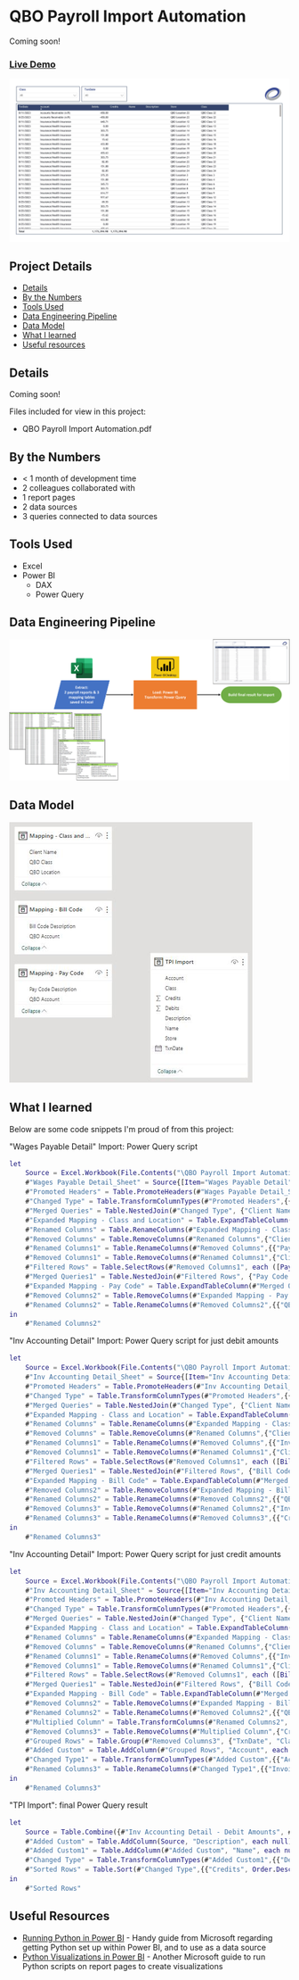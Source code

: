 # QBO Payroll Import Automation

Coming soon!

### [Live Demo]()

!["Report"](./QBO%20Payroll%20Import%20Automation.jpg)

## Project Details
- [Details](#details)
- [By the Numbers](#by-the-numbers)
- [Tools Used](#tools-used)
- [Data Engineering Pipeline](#data-engineering-pipeline)
- [Data Model](#data-model)
- [What I learned](#what-i-learned)
- [Useful resources](#useful-resources)

## Details

Coming soon!

Files included for view in this project:
- QBO Payroll Import Automation.pdf

## By the Numbers

- < 1 month of development time
- 2 colleagues collaborated with
- 1 report pages
- 2 data sources
- 3 queries connected to data sources

## Tools Used

- Excel
- Power BI
  - DAX
  - Power Query

## Data Engineering Pipeline

!["Pipeline"](./QBO%20Payroll%20Import%20Automation%20Pipeline.png)

## Data Model

!["Data Model"](./QBO%20Payroll%20Import%20Automation%20Data%20Model.JPG)

## What I learned

Below are some code snippets I'm proud of from this project:

"Wages Payable Detail" Import: Power Query script
```M
let
    Source = Excel.Workbook(File.Contents("\QBO Payroll Import Automation\Power BI Payroll Import File.xlsx"), null, true),
    #"Wages Payable Detail_Sheet" = Source{[Item="Wages Payable Detail",Kind="Sheet"]}[Data],
    #"Promoted Headers" = Table.PromoteHeaders(#"Wages Payable Detail_Sheet", [PromoteAllScalars=true]),
    #"Changed Type" = Table.TransformColumnTypes(#"Promoted Headers",{{"Client ID", Int64.Type}, {"Client Name", type text}, {"EE ID", type text}, {"Employee Name", type text}, {"Pay Date", type date}, {"Pay Code", type text}, {"Pay Code Description", type text}, {"Pay Amount", type number}, {"Hours/Units", type number}, {"Pay Code Hours or Units", type text}}),
    #"Merged Queries" = Table.NestedJoin(#"Changed Type", {"Client Name"}, #"Mapping - Class and Location", {"Client Name"}, "Mapping - Class and Location", JoinKind.LeftOuter),
    #"Expanded Mapping - Class and Location" = Table.ExpandTableColumn(#"Merged Queries", "Mapping - Class and Location", {"QBO Class", "QBO Location"}, {"QBO Class", "QBO Location"}),
    #"Renamed Columns" = Table.RenameColumns(#"Expanded Mapping - Class and Location",{{"QBO Class", "Class"}, {"QBO Location", "Store"}}),
    #"Removed Columns" = Table.RemoveColumns(#"Renamed Columns",{"Client Name"}),
    #"Renamed Columns1" = Table.RenameColumns(#"Removed Columns",{{"Pay Date", "TxnDate"}}),
    #"Removed Columns1" = Table.RemoveColumns(#"Renamed Columns1",{"Client ID", "EE ID", "Employee Name", "Pay Code", "Hours/Units", "Pay Code Hours or Units"}),
    #"Filtered Rows" = Table.SelectRows(#"Removed Columns1", each ([Pay Code Description] <> "AUTO REIMBURSEMENT" and [Pay Code Description] <> "EXPENSES Non Taxed")),
    #"Merged Queries1" = Table.NestedJoin(#"Filtered Rows", {"Pay Code Description"}, #"Mapping - Pay Code", {"Pay Code Description"}, "Mapping - Pay Code", JoinKind.LeftOuter),
    #"Expanded Mapping - Pay Code" = Table.ExpandTableColumn(#"Merged Queries1", "Mapping - Pay Code", {"QBO Account"}, {"QBO Account"}),
    #"Removed Columns2" = Table.RemoveColumns(#"Expanded Mapping - Pay Code",{"Pay Code Description"}),
    #"Renamed Columns2" = Table.RenameColumns(#"Removed Columns2",{{"QBO Account", "Account"}, {"Pay Amount", "Debits"}})
in
    #"Renamed Columns2"
```

"Inv Accounting Detail" Import: Power Query script for just debit amounts
```M
let
    Source = Excel.Workbook(File.Contents("\QBO Payroll Import Automation\Power BI Payroll Import File.xlsx"), null, true),
    #"Inv Accounting Detail_Sheet" = Source{[Item="Inv Accounting Detail",Kind="Sheet"]}[Data],
    #"Promoted Headers" = Table.PromoteHeaders(#"Inv Accounting Detail_Sheet", [PromoteAllScalars=true]),
    #"Changed Type" = Table.TransformColumnTypes(#"Promoted Headers",{{"Client ID", Int64.Type}, {"Client Name", type text}, {"Invoice Date", type date}, {"Cost Center", type text}, {"Invoice Number", Int64.Type}, {"Invoice Total", type number}, {"Bill Code", type text}, {"Bill Code Description", type text}, {"GL Code", type text}, {"Credit Amount", type number}}),
    #"Merged Queries" = Table.NestedJoin(#"Changed Type", {"Client Name"}, #"Mapping - Class and Location", {"Client Name"}, "Mapping - Class and Location", JoinKind.LeftOuter),
    #"Expanded Mapping - Class and Location" = Table.ExpandTableColumn(#"Merged Queries", "Mapping - Class and Location", {"QBO Class", "QBO Location"}, {"QBO Class", "QBO Location"}),
    #"Renamed Columns" = Table.RenameColumns(#"Expanded Mapping - Class and Location",{{"QBO Class", "Class"}, {"QBO Location", "Store"}}),
    #"Removed Columns" = Table.RemoveColumns(#"Renamed Columns",{"Client Name"}),
    #"Renamed Columns1" = Table.RenameColumns(#"Removed Columns",{{"Invoice Date", "TxnDate"}}),
    #"Removed Columns1" = Table.RemoveColumns(#"Renamed Columns1",{"Client ID", "Cost Center", "Invoice Number", "Bill Code", "GL Code"}),
    #"Filtered Rows" = Table.SelectRows(#"Removed Columns1", each ([Bill Code Description] <> "GROSS WAGES")),
    #"Merged Queries1" = Table.NestedJoin(#"Filtered Rows", {"Bill Code Description"}, #"Mapping - Bill Code", {"Bill Code Description"}, "Mapping - Bill Code", JoinKind.LeftOuter),
    #"Expanded Mapping - Bill Code" = Table.ExpandTableColumn(#"Merged Queries1", "Mapping - Bill Code", {"QBO Account"}, {"QBO Account"}),
    #"Removed Columns2" = Table.RemoveColumns(#"Expanded Mapping - Bill Code",{"Bill Code Description"}),
    #"Renamed Columns2" = Table.RenameColumns(#"Removed Columns2",{{"QBO Account", "Account"}}),
    #"Removed Columns3" = Table.RemoveColumns(#"Renamed Columns2",{"Invoice Total"}),
    #"Renamed Columns3" = Table.RenameColumns(#"Removed Columns3",{{"Credit Amount", "Debits"}})
in
    #"Renamed Columns3"
```

"Inv Accounting Detail" Import: Power Query script for just credit amounts
```M
let
    Source = Excel.Workbook(File.Contents("\QBO Payroll Import Automation\Power BI Payroll Import File.xlsx"), null, true),
    #"Inv Accounting Detail_Sheet" = Source{[Item="Inv Accounting Detail",Kind="Sheet"]}[Data],
    #"Promoted Headers" = Table.PromoteHeaders(#"Inv Accounting Detail_Sheet", [PromoteAllScalars=true]),
    #"Changed Type" = Table.TransformColumnTypes(#"Promoted Headers",{{"Client ID", Int64.Type}, {"Client Name", type text}, {"Invoice Date", type date}, {"Cost Center", type text}, {"Invoice Number", Int64.Type}, {"Invoice Total", type number}, {"Bill Code", type text}, {"Bill Code Description", type text}, {"GL Code", type text}, {"Credit Amount", type number}}),
    #"Merged Queries" = Table.NestedJoin(#"Changed Type", {"Client Name"}, #"Mapping - Class and Location", {"Client Name"}, "Mapping - Class and Location", JoinKind.LeftOuter),
    #"Expanded Mapping - Class and Location" = Table.ExpandTableColumn(#"Merged Queries", "Mapping - Class and Location", {"QBO Class", "QBO Location"}, {"QBO Class", "QBO Location"}),
    #"Renamed Columns" = Table.RenameColumns(#"Expanded Mapping - Class and Location",{{"QBO Class", "Class"}, {"QBO Location", "Store"}}),
    #"Removed Columns" = Table.RemoveColumns(#"Renamed Columns",{"Client Name"}),
    #"Renamed Columns1" = Table.RenameColumns(#"Removed Columns",{{"Invoice Date", "TxnDate"}}),
    #"Removed Columns1" = Table.RemoveColumns(#"Renamed Columns1",{"Client ID", "Cost Center", "Invoice Number", "Bill Code", "GL Code"}),
    #"Filtered Rows" = Table.SelectRows(#"Removed Columns1", each ([Bill Code Description] <> "GROSS WAGES")),
    #"Merged Queries1" = Table.NestedJoin(#"Filtered Rows", {"Bill Code Description"}, #"Mapping - Bill Code", {"Bill Code Description"}, "Mapping - Bill Code", JoinKind.LeftOuter),
    #"Expanded Mapping - Bill Code" = Table.ExpandTableColumn(#"Merged Queries1", "Mapping - Bill Code", {"QBO Account"}, {"QBO Account"}),
    #"Removed Columns2" = Table.RemoveColumns(#"Expanded Mapping - Bill Code",{"Bill Code Description"}),
    #"Renamed Columns2" = Table.RenameColumns(#"Removed Columns2",{{"QBO Account", "Account"}}),
    #"Multiplied Column" = Table.TransformColumns(#"Renamed Columns2", {{"Credit Amount", each _ * -1, type number}}),
    #"Removed Columns3" = Table.RemoveColumns(#"Multiplied Column",{"Credit Amount", "Account"}),
    #"Grouped Rows" = Table.Group(#"Removed Columns3", {"TxnDate", "Class", "Store"}, {{"Invoice Total", each List.Average([Invoice Total]), type nullable number}}),
    #"Added Custom" = Table.AddColumn(#"Grouped Rows", "Account", each "Payroll Wages Payable"),
    #"Changed Type1" = Table.TransformColumnTypes(#"Added Custom",{{"Account", type text}}),
    #"Renamed Columns3" = Table.RenameColumns(#"Changed Type1",{{"Invoice Total", "Credits"}})
in
    #"Renamed Columns3"
```

"TPI Import": final Power Query result
```M
let
    Source = Table.Combine({#"Inv Accounting Detail - Debit Amounts", #"Inv Accounting Detail - Credit Amounts", #"Wages Payable Detail"}),
    #"Added Custom" = Table.AddColumn(Source, "Description", each null),
    #"Added Custom1" = Table.AddColumn(#"Added Custom", "Name", each null),
    #"Changed Type" = Table.TransformColumnTypes(#"Added Custom1",{{"Description", type text}, {"Name", type text}}),
    #"Sorted Rows" = Table.Sort(#"Changed Type",{{"Credits", Order.Descending}})
in
    #"Sorted Rows"
```

## Useful Resources

- [Running Python in Power BI](https://learn.microsoft.com/en-us/power-bi/connect-data/desktop-python-scripts) - Handy guide from Microsoft regarding getting Python set up within Power BI, and to use as a data source
- [Python Visualizations in Power BI](https://learn.microsoft.com/en-us/power-bi/connect-data/desktop-python-visuals) - Another Microsoft guide to run Python scripts on report pages to create visualizations
